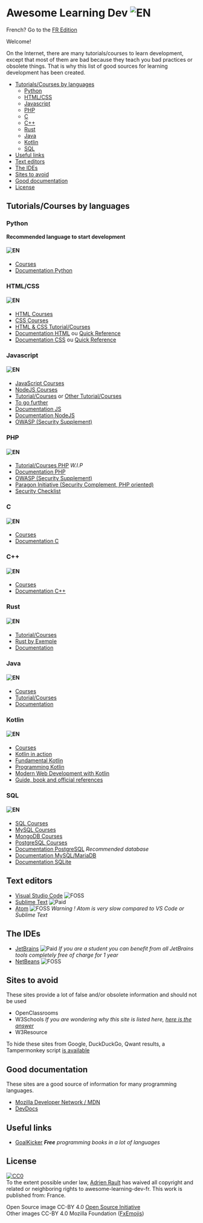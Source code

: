 # Awesome Learning Dev ![EN](https://raw.githubusercontent.com/learndev-info/awesome-learning-dev-fr/master/medias/greatbritainflag.png)

French? Go to the [FR Edition](/fr)

Welcome!

On the Internet, there are many tutorials/courses to learn development, except that most of them are bad because they teach you bad practices or obsolete things. That is why this list of good sources for learning development has been created.

- [Tutorials/Courses by languages](#tutorialscourses-by-languages)
  - [Python](#python)
  - [HTML/CSS](#htmlcss)
  - [Javascript](#javascript)
  - [PHP](#php)
  - [C](#c)
  - [C++](#c-1)
  - [Rust](#rust)
  - [Java](#java)
  - [Kotlin](#kotlin)
  - [SQL](#sql)
- [Useful links](#useful-links)
- [Text editors](#text-editors)
- [The IDEs](#the-ides)
- [Sites to avoid](#sites-to-avoid)
- [Good documentation](#good-documentation)
- [License](#license)

## Tutorials/Courses by languages

### Python

**Recommended language to start development**

#### ![EN](https://raw.githubusercontent.com/learndev-info/awesome-learning-dev-fr/master/medias/greatbritainflag.png)

* [Courses](https://books.goalkicker.com/PythonBook/)
* [Documentation Python](https://docs.python.org/3/)

### HTML/CSS

#### ![EN](https://raw.githubusercontent.com/learndev-info/awesome-learning-dev-fr/master/medias/greatbritainflag.png)

* [HTML Courses](https://books.goalkicker.com/HTML5Book/)
* [CSS Courses](https://books.goalkicker.com/CSSBook/)
* [HTML & CSS Tutorial/Courses](https://marksheet.io/)
* [Documentation HTML](https://developer.mozilla.org/en-US/docs/Glossary/HTML) ou [Quick Reference](https://htmlreference.io/)
* [Documentation CSS](https://developer.mozilla.org/en-US/docs/Glossary/CSS) ou [Quick Reference](https://cssreference.io/)

### Javascript

#### ![EN](https://raw.githubusercontent.com/learndev-info/awesome-learning-dev-fr/master/medias/greatbritainflag.png)

* [JavaScript Courses](https://books.goalkicker.com/JavaScriptBook/)
* [NodeJS Courses](https://books.goalkicker.com/NodeJSBook/)
* [Tutorial/Courses](https://eloquentjavascript.net/) or [Other Tutorial/Courses](https://javascript.info/)
* [To go further](https://github.com/getify/You-Dont-Know-JS)
* [Documentation JS](https://developer.mozilla.org/en-US/docs/Web/JavaScript)
* [Documentation NodeJS](https://nodejs.org/api/)
* [OWASP (Security Supplement)](https://www.owasp.org/index.php/Main_Page)

### PHP

#### ![EN](https://raw.githubusercontent.com/learndev-info/awesome-learning-dev-fr/master/medias/greatbritainflag.png)

* [Tutorial/Courses PHP](https://php.learn.dev.info/) _W.I.P_ 
* [Documentation PHP](https://secure.php.net/)
* [OWASP (Security Supplement)](https://www.owasp.org/index.php/Main_Page)
* [Paragon Initiative (Security Complement, PHP oriented)](https://paragonie.com/)
* [Security Checklist](https://www.sqreen.io/checklists/php-security-checklist)

### C

#### ![EN](https://raw.githubusercontent.com/learndev-info/awesome-learning-dev-fr/master/medias/greatbritainflag.png)

* [Courses](https://books.goalkicker.com/CBook/)
* [Documentation C](http://devdocs.io/c/)

### C++

#### ![EN](https://raw.githubusercontent.com/learndev-info/awesome-learning-dev-fr/master/medias/greatbritainflag.png)

* [Courses](https://books.goalkicker.com/CPlusPlusBook/)
* [Documentation C++](https://en.cppreference.com/w/)

### Rust

#### ![EN](https://raw.githubusercontent.com/learndev-info/awesome-learning-dev-fr/master/medias/greatbritainflag.png)

* [Tutorial/Courses](https://doc.rust-lang.org/stable/book/2018-edition/index.html)
* [Rust by Exemple](https://doc.rust-lang.org/stable/rust-by-example/)
* [Documentation](https://doc.rust-lang.org/std/index.html)

### Java

#### ![EN](https://raw.githubusercontent.com/learndev-info/awesome-learning-dev-fr/master/medias/greatbritainflag.png)

* [Courses](https://books.goalkicker.com/JavaBook/)
* [Tutorial/Courses](http://java2s.com/)
* [Documentation](https://docs.oracle.com/javase)

### Kotlin

#### ![EN](https://raw.githubusercontent.com/learndev-info/awesome-learning-dev-fr/master/medias/greatbritainflag.png)

* [Courses](https://books.goalkicker.com/KotlinBook/)
* [Kotlin in action](https://www.manning.com/books/kotlin-in-action)
* [Fundamental Kotlin](http://www.fundamental-kotlin.com/)
* [Programming Kotlin](https://www.packtpub.com/application-development/programming-kotlin)
* [Modern Web Development with Kotlin](https://leanpub.com/modern-web-development-with-kotlin)
* [Guide, book and official references](https://kotlinlang.org/docs/reference/)

### SQL

#### ![EN](https://raw.githubusercontent.com/learndev-info/awesome-learning-dev-fr/master/medias/greatbritainflag.png)

* [SQL Courses](https://books.goalkicker.com/SQLBook/)
* [MySQL Courses](https://books.goalkicker.com/MySQLBook/)
* [MongoDB Courses](https://books.goalkicker.com/MongoDBBook/)
* [PostgreSQL Courses](https://books.goalkicker.com/PostgreSQLBook/)
* [Documentation PostgreSQL](https://www.postgresql.org/docs/10/static/index.html) *Recommended database*
* [Documentation MySQL/MariaDB](https://dev.mysql.com/doc/refman/8.0/en/)
* [Documentation SQLite](https://sqlite.org/docs.html)

## Text editors

* [Visual Studio Code](https://code.visualstudio.com/) ![FOSS](https://raw.githubusercontent.com/learndev-info/awesome-learning-dev-fr/master/medias/opensource.png?v=1.0.1)
* [Sublime Text](https://www.sublimetext.com/) ![Paid](https://raw.githubusercontent.com/learndev-info/awesome-learning-dev-fr/master/medias/moneybag.png?v=1.0.1)
* [Atom](https://atom.io/) ![FOSS](https://raw.githubusercontent.com/learndev-info/awesome-learning-dev-fr/master/medias/opensource.png?v=1.0.1) _Warning ! Atom is very slow compared to VS Code or Sublime Text_

## The IDEs

* [JetBrains](https://www.jetbrains.com/) ![Paid](https://raw.githubusercontent.com/learndev-info/awesome-learning-dev-fr/master/medias/moneybag.png?v=1.0.1) _If you are a student you can benefit from all JetBrains tools completely free of charge for 1 year_
* [NetBeans](https://netbeans.org/) ![FOSS](https://raw.githubusercontent.com/learndev-info/awesome-learning-dev-fr/master/medias/opensource.png?v=1.0.1)

## Sites to avoid

These sites provide a lot of false and/or obsolete information and should not be used

* OpenClassrooms
* W3Schools _If you are wondering why this site is listed here, [here is the answer](https://xela.isfucking.cool/blog/en/why-is-w3schools-bad)_
* W3Resource

To hide these sites from Google, DuckDuckGo, Qwant results, a Tampermonkey script [is available](https://raw.githubusercontent.com/learndev-info/awesome-learning-dev-fr/master/tampermonkey.js)

## Good documentation

These sites are a good source of information for many programming languages.

* [Mozilla Developer Network / MDN](https://developer.mozilla.org/en-US/)
* [DevDocs](https://devdocs.io/)

## Useful links

* [GoalKicker](https://books.goalkicker.com/) _**Free** programming books in a lot of languages_

## License

<p xmlns:dct="http://purl.org/dc/terms/" xmlns:vcard="http://www.w3.org/2001/vcard-rdf/3.0#">
  <a rel="license"
     href="http://creativecommons.org/publicdomain/zero/1.0/">
    <img src="https://licensebuttons.net/p/zero/1.0/88x31.png" style="border-style: none;" alt="CC0" />
  </a>
  <br />
  To the extent possible under law,
  <a rel="dct:publisher"
     href="https://www.learndev.info/">
    <span property="dct:title">Adrien Rault</span></a>
  has waived all copyright and related or neighboring rights to
  <span property="dct:title">awesome-learning-dev-fr</span>.
This work is published from:
<span property="vcard:Country" datatype="dct:ISO3166"
      content="FR" about="https://www.learndev.info/">
  France</span>.
</p>

Open Source image CC-BY 4.0 [Open Source Initiative](https://opensource.org/)<br>
Other images CC-BY 4.0 Mozilla Foundation ([FxEmojis](https://github.com/mozilla/fxemoji))
